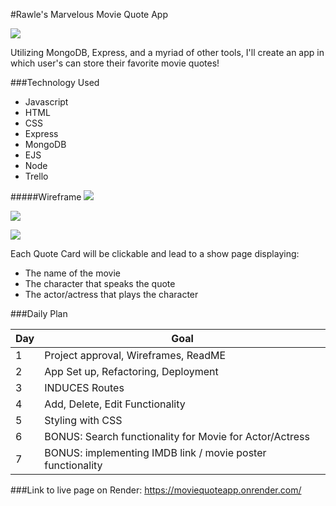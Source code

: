 #Rawle's Marvelous Movie Quote App

![](https://media.tenor.com/0o8TAJDGJcMAAAAC/midnight-cowboy-dustin-hoffman.gif)

Utilizing MongoDB, Express, and a myriad of other tools, I'll create an app in which user's can store their favorite movie quotes!

###Technology Used
- Javascript
- HTML
- CSS
- Express
- MongoDB
- EJS
- Node
- Trello

#####Wireframe
![](https://s3.amazonaws.com/assets.mockflow.com/app/wireframepro/company/C306cfd3655964b299ea33caa144215eb/projects/MftkpQMtEh/pages/e14c4abd54f242c69b7a16fa26b0a73f/image/e14c4abd54f242c69b7a16fa26b0a73f.png?1670370805473)


![](https://s3.amazonaws.com/assets.mockflow.com/app/wireframepro/company/C306cfd3655964b299ea33caa144215eb/projects/MftkpQMtEh/pages/e14c4abd54f242c69b7a16fa26b0a73f/image/e14c4abd54f242c69b7a16fa26b0a73f.png?1670371442286)

![](https://s3.amazonaws.com/assets.mockflow.com/app/wireframepro/company/C306cfd3655964b299ea33caa144215eb/projects/MftkpQMtEh/pages/e14c4abd54f242c69b7a16fa26b0a73f/image/e14c4abd54f242c69b7a16fa26b0a73f.png?1670371752164)

Each Quote Card will be clickable and lead to a show page displaying:
- The name of the movie
- The character that speaks the quote
- The actor/actress that plays the character


###Daily Plan

| Day | Goal |
|-----|------|
| 1 | Project approval, Wireframes, ReadME|
|2  | App Set up, Refactoring, Deployment|
|3| INDUCES Routes|
|4|Add, Delete, Edit Functionality|
|5| Styling with CSS
|6|BONUS: Search functionality for Movie for Actor/Actress
|7|BONUS: implementing IMDB link / movie poster functionality


###Link to live page on Render:
https://moviequoteapp.onrender.com/